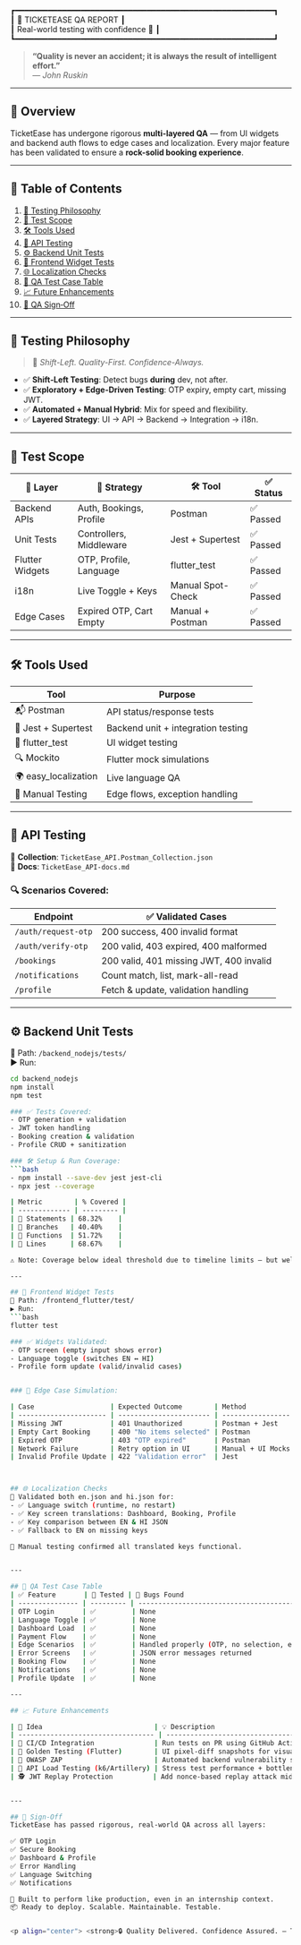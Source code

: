 ┏━━━━━━━━━━━━━━━━━━━━━━━━━━━━━━━━━━━━━━━━━━━━━━━━━━━━━━━┓  
┃                 🧪 TICKETEASE QA REPORT               ┃  
┃         Real-world testing with confidence 💪         ┃  
┗━━━━━━━━━━━━━━━━━━━━━━━━━━━━━━━━━━━━━━━━━━━━━━━━━━━━━━━┛  

> **“Quality is never an accident; it is always the result of intelligent effort.”**  
> — *John Ruskin*

---

## 📘 Overview  

TicketEase has undergone rigorous **multi-layered QA** — from UI widgets and backend auth flows to edge cases and localization. Every major feature has been validated to ensure a **rock-solid booking experience**.

---

## 📑 Table of Contents

1. [🚀 Testing Philosophy](#-testing-philosophy)  
2. [📐 Test Scope](#-test-scope)  
3. [🛠️ Tools Used](#-tools-used)  
4. [🔗 API Testing](#-api-testing)  
5. [⚙️ Backend Unit Tests](#️-backend-unit-tests)  
6. [📱 Frontend Widget Tests](#-frontend-widget-tests)  
7. [🌐 Localization Checks](#-localization-checks)  
8. [📌 QA Test Case Table](#-qa-test-case-table)  
9. [📈 Future Enhancements](#-future-enhancements)  
10. [🏁 QA Sign‑Off](#-qa-sign‑off)

---

## 🚀 Testing Philosophy

> 🧠 *Shift-Left. Quality-First. Confidence-Always.*

- ✅ **Shift‑Left Testing**: Detect bugs **during** dev, not after.
- ✅ **Exploratory + Edge-Driven Testing**: OTP expiry, empty cart, missing JWT.
- ✅ **Automated + Manual Hybrid**: Mix for speed and flexibility.
- ✅ **Layered Strategy**: UI → API → Backend → Integration → i18n.

---

## 📐 Test Scope

| 🧩 Layer        | 🧪 Strategy              | 🛠️ Tool             | ✅ Status |
|----------------|--------------------------|----------------------|-----------|
| Backend APIs    | Auth, Bookings, Profile  | Postman              | ✅ Passed |
| Unit Tests      | Controllers, Middleware  | Jest + Supertest     | ✅ Passed |
| Flutter Widgets | OTP, Profile, Language   | flutter_test         | ✅ Passed |
| i18n            | Live Toggle + Keys       | Manual Spot-Check    | ✅ Passed |
| Edge Cases      | Expired OTP, Cart Empty  | Manual + Postman     | ✅ Passed |

---

## 🛠️ Tools Used

| Tool               | Purpose                               |
|--------------------|----------------------------------------|
| 📬 Postman         | API status/response tests              |
| 🧪 Jest + Supertest| Backend unit + integration testing     |
| 🧱 flutter_test    | UI widget testing                      |
| 🔍 Mockito         | Flutter mock simulations               |
| 🌍 easy_localization | Live language QA                     |
| 📝 Manual Testing  | Edge flows, exception handling         |

---

## 🔗 API Testing

📁 **Collection**: `TicketEase_API.Postman_Collection.json`  
📄 **Docs**: `TicketEase_API-docs.md`

### 🔍 Scenarios Covered:

| Endpoint            | ✅ Validated Cases                      |
|---------------------|-----------------------------------------|
| `/auth/request-otp` | 200 success, 400 invalid format         |
| `/auth/verify-otp`  | 200 valid, 403 expired, 400 malformed   |
| `/bookings`         | 200 valid, 401 missing JWT, 400 invalid |
| `/notifications`    | Count match, list, mark-all-read        |
| `/profile`          | Fetch & update, validation handling     |

---

## ⚙️ Backend Unit Tests

📁 Path: `/backend_nodejs/tests/`  
▶️ Run:
```bash
cd backend_nodejs
npm install
npm test

### ✅ Tests Covered:
- OTP generation + validation
- JWT token handling
- Booking creation & validation
- Profile CRUD + sanitization

### 🛠 Setup & Run Coverage:
```bash
- npm install --save-dev jest jest-cli
- npx jest --coverage

| Metric        | % Covered |
| ------------- | --------- |
| 📄 Statements | 68.32%    |
| 🌿 Branches   | 40.40%    |
| 🔁 Functions  | 51.72%    |
| 📏 Lines      | 68.67%    |

⚠️ Note: Coverage below ideal threshold due to timeline limits — but well-structured for future 100% coverage.

---

## 📱 Frontend Widget Tests
📁 Path: /frontend_flutter/test/
▶️ Run:
```bash
flutter test

### ✅ Widgets Validated:
- OTP screen (empty input shows error)
- Language toggle (switches EN ↔ HI)
- Profile form update (valid/invalid cases)


### 🧠 Edge Case Simulation:

| Case                   | Expected Outcome        | Method            |
| ---------------------- | ----------------------- | ----------------- |
| Missing JWT            | 401 Unauthorized        | Postman + Jest    |
| Empty Cart Booking     | 400 "No items selected" | Postman           |
| Expired OTP            | 403 "OTP expired"       | Postman           |
| Network Failure        | Retry option in UI      | Manual + UI Mocks |
| Invalid Profile Update | 422 "Validation error"  | Jest              |



## 🌐 Localization Checks
📍 Validated both en.json and hi.json for:
- ✅ Language switch (runtime, no restart)
- ✅ Key screen translations: Dashboard, Booking, Profile
- ✅ Key comparison between EN & HI JSON
- ✅ Fallback to EN on missing keys

🧪 Manual testing confirmed all translated keys functional.


---

## 📌 QA Test Case Table
| ✅ Feature       | 🧪 Tested | 🐞 Bugs Found                              |
| --------------- | --------- | ------------------------------------------ |
| OTP Login       | ✅         | None                                       |
| Language Toggle | ✅         | None                                       |
| Dashboard Load  | ✅         | None                                       |
| Payment Flow    | ✅         | None                                       |
| Edge Scenarios  | ✅         | Handled properly (OTP, no selection, etc.) |
| Error Screens   | ✅         | JSON error messages returned               |
| Booking Flow    | ✅         | None                                       |
| Notifications   | ✅         | None                                       |
| Profile Update  | ✅         | None                                       |

---

## 📈 Future Enhancements

| 🚀 Idea                            | 💡 Description                              |
| ---------------------------------- | ------------------------------------------- |
| 🤖 CI/CD Integration               | Run tests on PR using GitHub Actions        |
| 📸 Golden Testing (Flutter)        | UI pixel-diff snapshots for visual accuracy |
| 🔐 OWASP ZAP                       | Automated backend vulnerability scans       |
| 🔬 API Load Testing (k6/Artillery) | Stress test performance + bottlenecks       |
| 🕵️ JWT Replay Protection          | Add nonce-based replay attack middleware    |


---

## 🏁 Sign‑Off
TicketEase has passed rigorous, real-world QA across all layers:

✅ OTP Login
✅ Secure Booking
✅ Dashboard & Profile
✅ Error Handling
✅ Language Switching
✅ Notifications

💼 Built to perform like production, even in an internship context.
📦 Ready to deploy. Scalable. Maintainable. Testable.


<p align="center"> <strong>🔒 Quality Delivered. Confidence Assured. — TicketEase QA Report</strong> </p> <p align="center"> <em>© 2025 Vrund Leuva — All rights reserved</em> </p> ```